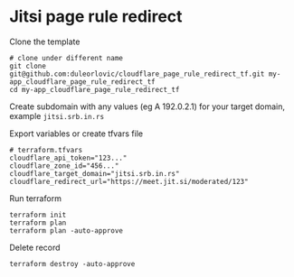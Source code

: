 # Jitsi page rule redirect

Clone the template
```
# clone under different name
git clone git@github.com:duleorlovic/cloudflare_page_rule_redirect_tf.git my-app_cloudflare_page_rule_redirect_tf
cd my-app_cloudflare_page_rule_redirect_tf
```

Create subdomain with any values (eg A 192.0.2.1) for your target domain, example `jitsi.srb.in.rs`


Export variables or create tfvars file
```
# terraform.tfvars
cloudflare_api_token="123..."
cloudflare_zone_id="456..."
cloudflare_target_domain="jitsi.srb.in.rs"
cloudflare_redirect_url="https://meet.jit.si/moderated/123"
```

Run terraform
```
terraform init
terraform plan
terraform plan -auto-approve
```

Delete record
```
terraform destroy -auto-approve
```


